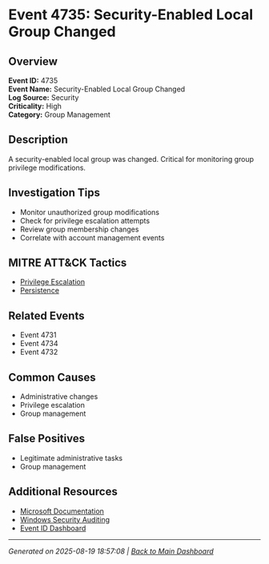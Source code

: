 # Event 4735: Security-Enabled Local Group Changed

## Overview
**Event ID:** 4735  
**Event Name:** Security-Enabled Local Group Changed  
**Log Source:** Security  
**Criticality:** High  
**Category:** Group Management  

## Description
A security-enabled local group was changed. Critical for monitoring group privilege modifications.

## Investigation Tips
- Monitor unauthorized group modifications
- Check for privilege escalation attempts
- Review group membership changes
- Correlate with account management events

## MITRE ATT&CK Tactics
- [Privilege Escalation](https://attack.mitre.org/tactics/TA0004/)
- [Persistence](https://attack.mitre.org/tactics/TA0003/)

## Related Events
- Event 4731
- Event 4734
- Event 4732

## Common Causes
- Administrative changes
- Privilege escalation
- Group management

## False Positives
- Legitimate administrative tasks
- Group management

## Additional Resources
- [Microsoft Documentation](https://learn.microsoft.com/en-us/previous-versions/windows/it-pro/windows-10/security/threat-protection/auditing/event-4735)
- [Windows Security Auditing](https://learn.microsoft.com/en-us/windows/security/threat-protection/auditing/audit-events)
- [Event ID Dashboard](../index.html)

---
*Generated on 2025-08-19 18:57:08 | [Back to Main Dashboard](../index.html)*
